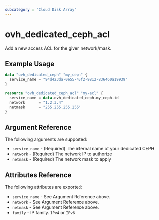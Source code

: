 ```yaml
---
subcategory : "Cloud Disk Array"
---
```


# ovh_dedicated_ceph_acl

Add a new access ACL for the given network/mask.

## Example Usage

```terraform
data "ovh_dedicated_ceph" "my_ceph" {
  service_name = "94d423da-0e55-45f2-9812-836460a19939"
}

resource "ovh_dedicated_ceph_acl" "my-acl" {
  service_name = data.ovh_dedicated_ceph.my_ceph.id
  network      = "1.2.3.4"
  netmask      = "255.255.255.255"
}
```

## Argument Reference

The following arguments are supported:

* `service_name` - (Required) The internal name of your dedicated CEPH
* `network` - (Required) The network IP to authorize
* `netmask` - (Required) The network mask to apply

## Attributes Reference

The following attributes are exported:

* `service_name` - See Argument Reference above.
* `network` - See Argument Reference above.
* `netmask` - See Argument Reference above.
* `family` - IP family. `IPv4` or `IPv6`
